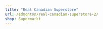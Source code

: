 ```yaml
---
title: "Real Canadian Superstore"
url: /edmonton/real-canadian-superstore-2/
shop: Supermarkt
---
```

